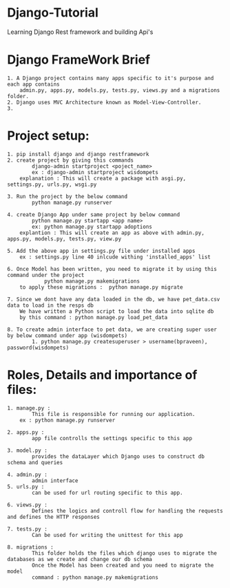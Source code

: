 # Django-Tutorial
Learning Django Rest framework and building Api's
# Django FrameWork Brief
    1. A Django project contains many apps specific to it's purpose and each app contains
        admin.py, apps.py, models.py, tests.py, views.py and a migrations folder.
    2. Django uses MVC Architecture known as Model-View-Controller.
    3.

# Project setup:
    1. pip install django and django restframework
    2. create project by giving this commands
            django-admin startproject <poject_name>
            ex : django-admin startproject wisdompets
        explanation : This will create a package with asgi.py, settings.py, urls.py, wsgi.py
            
    3. Run the project by the below command 
            python manage.py runserver

    4. create Django App under same project by below command
            python manage.py startapp <app name>
            ex: python manage.py startapp adoptions
        explantion : This will create an app as above with admin.py, apps.py, models.py, tests.py, view.py

    5. Add the above app in settings.py file under installed apps 
        ex : settings.py line 40 inlcude withing 'installed_apps' list

    6. Once Model has been written, you need to migrate it by using this command under the project
                python manage.py makemigrations  
        to apply these migrations :  python manage.py migrate

    7. Since we dont have any data loaded in the db, we have pet_data.csv data to load in the resps db
        We have written a Python script to load the data into sqlite db
        by this command : python manage.py load_pet_data
    
    8. To create admin interface to pet data, we are creating super user by below command under app (wisdompets)
            1. python manage.py createsuperuser > username(bpraveen), password(wisdompets)


# Roles, Details and importance of files:
    1. manage.py : 
            This file is responsible for running our application.
        ex : python manage.py runserver

    2. apps.py : 
            app file controlls the settings specific to this app

    3. model.py :
            provides the dataLayer which Django uses to construct db schema and queries

    4. admin.py : 
            admin interface
    5. urls.py : 
            can be used for url routing specific to this app.
    
    6. views.py :
            Defines the logics and controll flow for handling the requests and defines the HTTP responses

    7. tests.py : 
            Can be used for writing the unittest for this app

    8. migrations : 
            This folder holds the files which django uses to migrate the databases as we create and change our db schema
            Once the Model has been created and you need to migrate the model
            command : python manage.py makemigrations

            

            